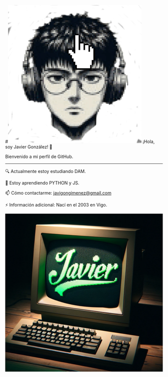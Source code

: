 #![Sprite con mi cara](sprite2.png) ¡Hola, soy Javier González! 👋

Bienvenido a mi perfil de GitHub. 

---

🔍 Actualmente estoy estudiando DAM.



🌱 Estoy aprendiendo PYTHON y JS.



📫 Cómo contactarme: javigongimenez@gmail.com



⚡ Información adicional: Nací en el 2003 en Vigo.

![Descripción de mi imagen](imagen.png)

